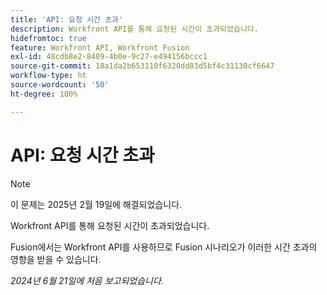 ```yaml
---
title: 'API: 요청 시간 초과'
description: Workfront API를 통해 요청된 시간이 초과되었습니다.
hidefromtoc: true
feature: Workfront API, Workfront Fusion
exl-id: 48cdb8e2-8409-4b0e-9c27-e494156bccc1
source-git-commit: 18a1da2b653110f6320dd83d5bf4c31130cf6647
workflow-type: ht
source-wordcount: '50'
ht-degree: 100%

---
```


# API: 요청 시간 초과

>[!NOTE]
>
>이 문제는 2025년 2월 19일에 해결되었습니다.

Workfront API를 통해 요청된 시간이 초과되었습니다.

Fusion에서는 Workfront API를 사용하므로 Fusion 시나리오가 이러한 시간 초과의 영향을 받을 수 있습니다.

_2024년 6월 21일에 처음 보고되었습니다._

